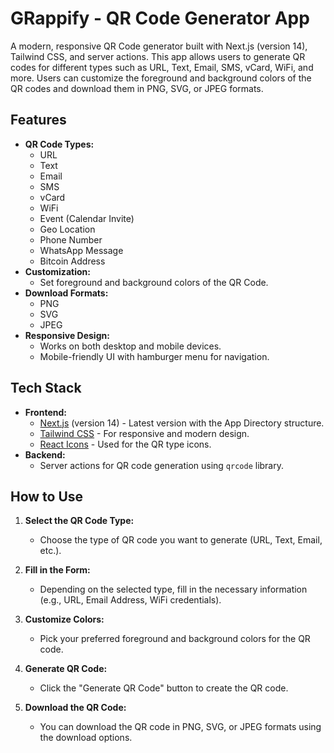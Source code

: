 # GRappify - QR Code Generator App

A modern, responsive QR Code generator built with Next.js (version 14), Tailwind CSS, and server actions. This app allows users to generate QR codes for different types such as URL, Text, Email, SMS, vCard, WiFi, and more. Users can customize the foreground and background colors of the QR codes and download them in PNG, SVG, or JPEG formats.

## Features

- **QR Code Types:**
  - URL
  - Text
  - Email
  - SMS
  - vCard
  - WiFi
  - Event (Calendar Invite)
  - Geo Location
  - Phone Number
  - WhatsApp Message
  - Bitcoin Address
- **Customization:**
  - Set foreground and background colors of the QR Code.
- **Download Formats:**
  - PNG
  - SVG
  - JPEG
- **Responsive Design:**
  - Works on both desktop and mobile devices.
  - Mobile-friendly UI with hamburger menu for navigation.

## Tech Stack

- **Frontend:**
  - [Next.js](https://nextjs.org/) (version 14) - Latest version with the App Directory structure.
  - [Tailwind CSS](https://tailwindcss.com/) - For responsive and modern design.
  - [React Icons](https://react-icons.github.io/react-icons/) - Used for the QR type icons.
- **Backend:**
  - Server actions for QR code generation using `qrcode` library.

## How to Use

1. **Select the QR Code Type:**
   - Choose the type of QR code you want to generate (URL, Text, Email, etc.).

2. **Fill in the Form:**
   - Depending on the selected type, fill in the necessary information (e.g., URL, Email Address, WiFi credentials).

3. **Customize Colors:**
   - Pick your preferred foreground and background colors for the QR code.

4. **Generate QR Code:**
   - Click the "Generate QR Code" button to create the QR code.

5. **Download the QR Code:**
   - You can download the QR code in PNG, SVG, or JPEG formats using the download options.

